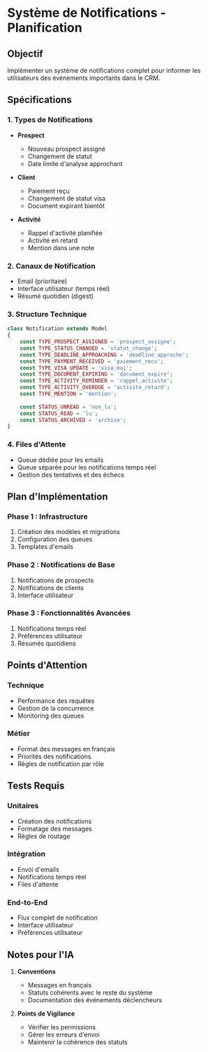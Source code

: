 # Système de Notifications - Planification

## Objectif
Implémenter un système de notifications complet pour informer les utilisateurs des événements importants dans le CRM.

## Spécifications

### 1. Types de Notifications
- **Prospect**
  * Nouveau prospect assigné
  * Changement de statut
  * Date limite d'analyse approchant
  
- **Client**
  * Paiement reçu
  * Changement de statut visa
  * Document expirant bientôt
  
- **Activité**
  * Rappel d'activité planifiée
  * Activité en retard
  * Mention dans une note

### 2. Canaux de Notification
- Email (prioritaire)
- Interface utilisateur (temps réel)
- Résumé quotidien (digest)

### 3. Structure Technique

```php
class Notification extends Model
{
    const TYPE_PROSPECT_ASSIGNED = 'prospect_assigne';
    const TYPE_STATUS_CHANGED = 'statut_change';
    const TYPE_DEADLINE_APPROACHING = 'deadline_approche';
    const TYPE_PAYMENT_RECEIVED = 'paiement_recu';
    const TYPE_VISA_UPDATE = 'visa_maj';
    const TYPE_DOCUMENT_EXPIRING = 'document_expire';
    const TYPE_ACTIVITY_REMINDER = 'rappel_activite';
    const TYPE_ACTIVITY_OVERDUE = 'activite_retard';
    const TYPE_MENTION = 'mention';
    
    const STATUS_UNREAD = 'non_lu';
    const STATUS_READ = 'lu';
    const STATUS_ARCHIVED = 'archive';
}
```

### 4. Files d'Attente
- Queue dédiée pour les emails
- Queue séparée pour les notifications temps réel
- Gestion des tentatives et des échecs

## Plan d'Implémentation

### Phase 1 : Infrastructure
1. Création des modèles et migrations
2. Configuration des queues
3. Templates d'emails

### Phase 2 : Notifications de Base
1. Notifications de prospects
2. Notifications de clients
3. Interface utilisateur

### Phase 3 : Fonctionnalités Avancées
1. Notifications temps réel
2. Préférences utilisateur
3. Résumés quotidiens

## Points d'Attention

### Technique
- Performance des requêtes
- Gestion de la concurrence
- Monitoring des queues

### Métier
- Format des messages en français
- Priorités des notifications
- Règles de notification par rôle

## Tests Requis

### Unitaires
- Création des notifications
- Formatage des messages
- Règles de routage

### Intégration
- Envoi d'emails
- Notifications temps réel
- Files d'attente

### End-to-End
- Flux complet de notification
- Interface utilisateur
- Préférences utilisateur

## Notes pour l'IA
1. **Conventions**
   - Messages en français
   - Statuts cohérents avec le reste du système
   - Documentation des événements déclencheurs

2. **Points de Vigilance**
   - Vérifier les permissions
   - Gérer les erreurs d'envoi
   - Maintenir la cohérence des statuts
